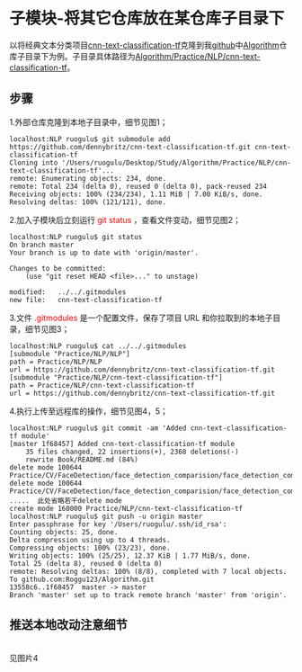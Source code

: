 # 子模块-将其它仓库放在某仓库子目录下
以将经典文本分类项目[cnn-text-classification-tf](https://github.com/dennybritz/cnn-text-classification-tf "With a Title")克隆到我[github](https://github.com/dennybritz/cnn-text-classification-tf "With a Title")中[Algorithm](https://github.com/Roggu123/Algorithm "With a Title")仓库子目录下为例。子目录具体路径为[Algorithm/Practice/NLP/cnn-text-classification-tf](https://github.com/Roggu123/Algorithm/tree/master/Practice/NLP "With a Title")。
## 步骤
1.外部仓库克隆到本地子目录中，细节见图1；

	localhost:NLP ruogulu$ git submodule add https://github.com/dennybritz/cnn-text-classification-tf.git cnn-text-classification-tf
	Cloning into '/Users/ruogulu/Desktop/Study/Algorithm/Practice/NLP/cnn-text-classification-tf'...
	remote: Enumerating objects: 234, done.
	remote: Total 234 (delta 0), reused 0 (delta 0), pack-reused 234
	Receiving objects: 100% (234/234), 1.11 MiB | 7.00 KiB/s, done.
	Resolving deltas: 100% (121/121), done. 
	
2.加入子模块后立刻运行 <font color=#FF0000>git status</font> ，查看文件变动，细节见图2；

	localhost:NLP ruogulu$ git status
	On branch master
	Your branch is up to date with 'origin/master'.

	Changes to be committed:  
		(use "git reset HEAD <file>..." to unstage)

	modified:   ../../.gitmodules
	new file:   cnn-text-classification-tf

3.文件 <font color=#FF0000>.gitmodules</font> 是一个配置文件，保存了项目 URL 和你拉取到的本地子目录，细节见图3；
	
	localhost:NLP ruogulu$ cat ../../.gitmodules
	[submodule "Practice/NLP/NLP"]
	path = Practice/NLP/NLP
	url = https://github.com/dennybritz/cnn-text-classification-tf.git
	[submodule "Practice/NLP/cnn-text-classification-tf"]
	path = Practice/NLP/cnn-text-classification-tf
	url = https://github.com/dennybritz/cnn-text-classification-tf.git

4.执行上传至远程库的操作，细节见图4，5；

	localhost:NLP ruogulu$ git commit -am 'Added cnn-text-classification-tf module'
	[master 1f68457] Added cnn-text-classification-tf module  
		35 files changed, 22 insertions(+), 2368 deletions(-)
		rewrite Book/README.md (84%)
	delete mode 100644 Practice/CV/FaceDetection/face_detection_comparision/face_detection_comparision.xcodeproj/project.pbxproj
	delete mode 100644 Practice/CV/FaceDetection/face_detection_comparision/face_detection_comparision.xcodeproj/project.xcworkspace/contents.xcworkspacedata
	.....  此处省略若干delete mode
	create mode 160000 Practice/NLP/cnn-text-classification-tf
	localhost:NLP ruogulu$ git push -u origin master
	Enter passphrase for key '/Users/ruogulu/.ssh/id_rsa': 
	Counting objects: 25, done.
	Delta compression using up to 4 threads.
	Compressing objects: 100% (23/23), done.
	Writing objects: 100% (25/25), 12.37 KiB | 1.77 MiB/s, done.
	Total 25 (delta 8), reused 0 (delta 0)
	remote: Resolving deltas: 100% (8/8), completed with 7 local objects.
	To github.com:Roggu123/Algorithm.git
	13558c6..1f68457  master -> master
	Branch 'master' set up to track remote branch 'master' from 'origin'.

## 推送本地改动注意细节
<br>见图片4

